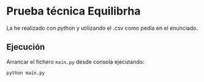 # Prueba técnica Equilibrha

La he realizado con python y utilizando el .csv como pedía en el enunciado.

## Ejecución
Arrancar el fichero `main.py` desde consola ejecutando:
~~~
python main.py
~~~~
